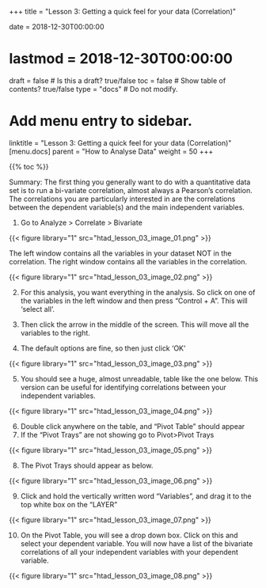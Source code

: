+++
title = "Lesson 3: Getting a quick feel for your data (Correlation)"

date = 2018-12-30T00:00:00
# lastmod = 2018-12-30T00:00:00

draft = false  # Is this a draft? true/false
toc = false  # Show table of contents? true/false
type = "docs"  # Do not modify.

# Add menu entry to sidebar.
linktitle = "Lesson 3: Getting a quick feel for your data (Correlation)"
[menu.docs]
  parent = "How to Analyse Data"
  weight = 50
+++

{{% toc %}}

Summary: The first thing you generally want to do with a quantitative data set is to run a bi-variate correlation, almost always a Pearson’s correlation. The correlations you are particularly interested in are the correlations between the dependent variable(s) and the main independent variables.

1)  Go to Analyze > Correlate > Bivariate

{{< figure library="1" src="htad_lesson_03_image_01.png" >}}

The left window contains all the variables in your dataset NOT in the correlation. The right window contains all the variables in the correlation.

{{< figure library="1" src="htad_lesson_03_image_02.png" >}}
 
2)  For this analysis, you want everything in the analysis. So click on one of the variables in the left window and then press “Control + A”. This will ‘select all’.

3)  Then click the arrow in the middle of the screen. This will move all the variables to the right.

4)  The default options are fine, so then just click ‘OK’

{{< figure library="1" src="htad_lesson_03_image_03.png" >}}

5)  You should see a huge, almost unreadable, table like the one below. This version can be useful for identifying correlations between your independent variables.
 
{{< figure library="1" src="htad_lesson_03_image_04.png" >}}

6)  Double click anywhere on the table, and “Pivot Table” should appear
7)  If the “Pivot Trays” are not showing go to Pivot>Pivot Trays

{{< figure library="1" src="htad_lesson_03_image_05.png" >}}
 
8)  The Pivot Trays should appear as below. 

{{< figure library="1" src="htad_lesson_03_image_06.png" >}}

9)  Click and hold the vertically written word “Variables”, and drag it to the top white box on the “LAYER”

{{< figure library="1" src="htad_lesson_03_image_07.png" >}}
 
10) On the Pivot Table, you will see a drop down box. Click on this and select your dependent variable. You will now have a list of the bivariate correlations of all your independent variables with your dependent variable.

{{< figure library="1" src="htad_lesson_03_image_08.png" >}}

